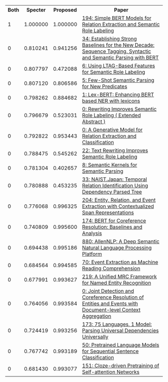 <html><table><tr>
<th>Both</th>
<th>Specter</th>
<th>Proposed</th>
<th>Paper</th>
</tr>
<tr>
<td>1</td>
<td>1.000000</td>
<td>1.000000</td>
<td><a href="https://www.semanticscholar.org/paper/fddbcabe0fc9be0684855ae3dd059fb525a69e5b">194: Simple BERT Models for Relation Extraction and Semantic Role Labeling</a></td>
</tr>
<tr>
<td>0</td>
<td>0.810241</td>
<td>0.941256</td>
<td><a href="https://www.semanticscholar.org/paper/ca32683af264fdacd28252d5772572d9329758b6">34: Establishing Strong Baselines for the New Decade: Sequence Tagging, Syntactic and Semantic Parsing with BERT</a></td>
</tr>
<tr>
<td>0</td>
<td>0.807797</td>
<td>0.472088</td>
<td><a href="https://www.semanticscholar.org/paper/2c8c0be1ebd8eec406383bffdfd4c0cb188c1f65">6: Using LTAG-Based Features for Semantic Role Labeling</a></td>
</tr>
<tr>
<td>0</td>
<td>0.807120</td>
<td>0.806586</td>
<td><a href="https://www.semanticscholar.org/paper/b35dae83534a9d4500e250a5e9aadf01aaf005c3">5: Few-Shot Semantic Parsing for New Predicates</a></td>
</tr>
<tr>
<td>0</td>
<td>0.798262</td>
<td>0.884682</td>
<td><a href="https://www.semanticscholar.org/paper/3a93723bd2189107478b96d13316260942de75dd">1: Lex-BERT: Enhancing BERT based NER with lexicons</a></td>
</tr>
<tr>
<td>0</td>
<td>0.796679</td>
<td>0.523031</td>
<td><a href="https://www.semanticscholar.org/paper/610f535b4bf5d87a5ae6bd83292d994bfa83feaf">0: Rewriting Improves Semantic Role Labeling ( Extended Abstract )</a></td>
</tr>
<tr>
<td>0</td>
<td>0.792822</td>
<td>0.953443</td>
<td><a href="https://www.semanticscholar.org/paper/cd2b8a193fafbd018e6b37fbd7020e6afeaf1e8d">0: A Generative Model for Relation Extraction and Classification</a></td>
</tr>
<tr>
<td>0</td>
<td>0.788475</td>
<td>0.545262</td>
<td><a href="https://www.semanticscholar.org/paper/260b989f7ca90360a7ad2fbddf448140db9286db">22: Text Rewriting Improves Semantic Role Labeling</a></td>
</tr>
<tr>
<td>0</td>
<td>0.781304</td>
<td>0.402657</td>
<td><a href="https://www.semanticscholar.org/paper/d89a0792825c30538372ab7a299dfb2b16428b20">8: Semantic Kernels for Semantic Parsing</a></td>
</tr>
<tr>
<td>0</td>
<td>0.780888</td>
<td>0.453235</td>
<td><a href="https://www.semanticscholar.org/paper/852a79629f25d4e7157984d7261ca1603e8d8c7e">33: NAIST.Japan: Temporal Relation Identification Using Dependency Parsed Tree</a></td>
</tr>
<tr>
<td>0</td>
<td>0.776068</td>
<td>0.996325</td>
<td><a href="https://www.semanticscholar.org/paper/fac2368c2ec81ef82fd168d49a0def2f8d1ec7d8">204: Entity, Relation, and Event Extraction with Contextualized Span Representations</a></td>
</tr>
<tr>
<td>0</td>
<td>0.740809</td>
<td>0.995600</td>
<td><a href="https://www.semanticscholar.org/paper/127ffe6d21b75bd41dd808e3313bc392b9428346">174: BERT for Coreference Resolution: Baselines and Analysis</a></td>
</tr>
<tr>
<td>0</td>
<td>0.694438</td>
<td>0.995186</td>
<td><a href="https://www.semanticscholar.org/paper/93b4cc549a1bc4bc112189da36c318193d05d806">880: AllenNLP: A Deep Semantic Natural Language Processing Platform</a></td>
</tr>
<tr>
<td>0</td>
<td>0.684564</td>
<td>0.994585</td>
<td><a href="https://www.semanticscholar.org/paper/707eb268a60d47b18552f8fe2b0629ba6836617d">70: Event Extraction as Machine Reading Comprehension</a></td>
</tr>
<tr>
<td>0</td>
<td>0.677991</td>
<td>0.993627</td>
<td><a href="https://www.semanticscholar.org/paper/3fa482ba53fd8bf39ce17062c3841f8e4f830477">219: A Unified MRC Framework for Named Entity Recognition</a></td>
</tr>
<tr>
<td>0</td>
<td>0.764056</td>
<td>0.993584</td>
<td><a href="https://www.semanticscholar.org/paper/91e3921aea5563f036c3fd0b5470bd3a3656c756">0: Joint Detection and Coreference Resolution of Entities and Events with Document-level Context Aggregation</a></td>
</tr>
<tr>
<td>0</td>
<td>0.724419</td>
<td>0.993256</td>
<td><a href="https://www.semanticscholar.org/paper/31c872514c28a172f7f0221c8596aa5bfcdb9e98">173: 75 Languages, 1 Model: Parsing Universal Dependencies Universally</a></td>
</tr>
<tr>
<td>0</td>
<td>0.767742</td>
<td>0.993189</td>
<td><a href="https://www.semanticscholar.org/paper/a550ad9d7f47b65f7788287a23717a4f7c5b75c7">50: Pretrained Language Models for Sequential Sentence Classification</a></td>
</tr>
<tr>
<td>0</td>
<td>0.681430</td>
<td>0.993077</td>
<td><a href="https://www.semanticscholar.org/paper/9f1c5777a193b2c3bb2b25e248a156348e5ba56d">151: Cloze-driven Pretraining of Self-attention Networks</a></td>
</tr>
</table></html>
